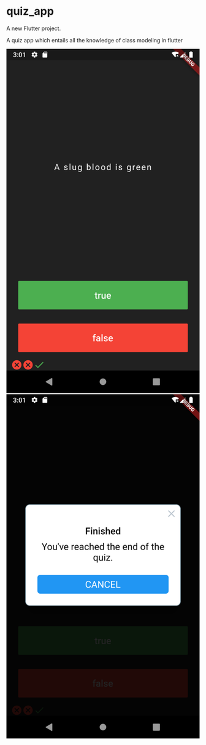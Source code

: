 # quiz_app

A new Flutter project.

A quiz app which entails all the knowledge of class modeling in flutter

![flut](flut.png)
![flut](flut1.png)
